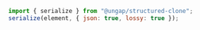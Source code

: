 ```javascript
import { serialize } from "@ungap/structured-clone";
serialize(element, { json: true, lossy: true });
```
